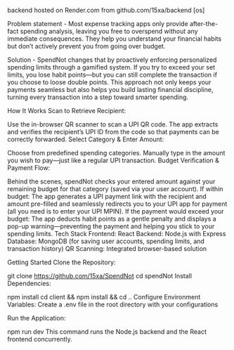backend hosted on Render.com from github.com/15xa/backend [os]

Problem statement - Most expense tracking apps only provide after-the-fact spending analysis, leaving you free to overspend without any immediate consequences. They help you understand your financial habits but don’t actively prevent you from going over budget.

Solution - SpendNot changes that by proactively enforcing personalized spending limits through a gamified system. If you try to exceed your set limits, you lose habit points—but you can still complete the transaction if you choose to loose double points. This approach not only keeps your payments seamless but also helps you build lasting financial discipline, turning every transaction into a step toward smarter spending.

How It Works
Scan to Retrieve Recipient:

Use the in-browser QR scanner to scan a UPI QR code.
The app extracts and verifies the recipient’s UPI ID from the code so that payments can be correctly forwarded.
Select Category & Enter Amount:

Choose from predefined spending categories.
Manually type in the amount you wish to pay—just like a regular UPI transaction.
Budget Verification & Payment Flow:

Behind the scenes, spendNot checks your entered amount against your remaining budget for that category (saved via your user account).
If within budget: The app generates a UPI payment link with the recipient and amount pre-filled and seamlessly redirects you to your UPI app for payment (all you need is to enter your UPI MPIN).
If the payment would exceed your budget: The app deducts habit points as a gentle penalty and displays a pop-up warning—preventing the payment and helping you stick to your spending limits.
Tech Stack
Frontend: React
Backend: Node.js with Express
Database: MongoDB (for saving user accounts, spending limits, and transaction history)
QR Scanning: Integrated browser-based solution



Getting Started
Clone the Repository:

git clone https://github.com/15xa/SpendNot
cd spendNot
Install Dependencies:


npm install
cd client && npm install && cd ..
Configure Environment Variables:
Create a .env file in the root directory with your configurations

Run the Application:

npm run dev
This command runs the Node.js backend and the React frontend concurrently.




